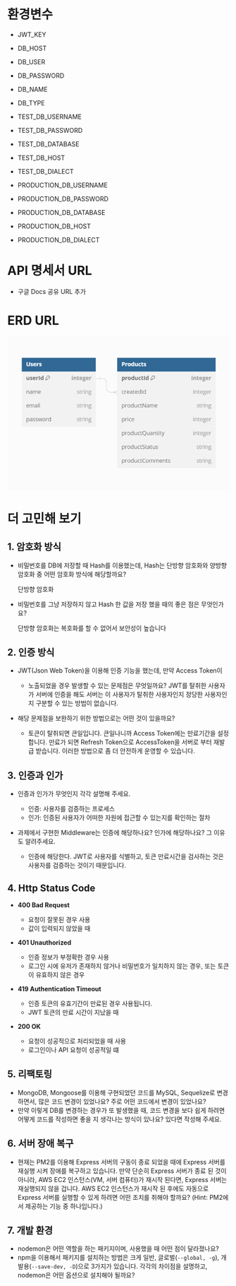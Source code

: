 # 환경변수

- JWT_KEY

- DB_HOST
- DB_USER
- DB_PASSWORD
- DB_NAME
- DB_TYPE

- TEST_DB_USERNAME
- TEST_DB_PASSWORD
- TEST_DB_DATABASE
- TEST_DB_HOST
- TEST_DB_DIALECT

- PRODUCTION_DB_USERNAME
- PRODUCTION_DB_PASSWORD
- PRODUCTION_DB_DATABASE
- PRODUCTION_DB_HOST
- PRODUCTION_DB_DIALECT

# API 명세서 URL

- 구글 Docs 공유 URL 추가

# ERD URL

![ERD](ERD.png)

# 더 고민해 보기

## 1. **암호화 방식**

- 비밀번호를 DB에 저장할 때 Hash를 이용했는데, Hash는 단방향 암호화와 양방향
  암호화 중 어떤 암호화 방식에 해당할까요?

  단방향 암호화

- 비밀번호를 그냥 저장하지 않고 Hash 한 값을 저장 했을 때의 좋은 점은
  무엇인가요?

  단방향 암호화는 복호화를 할 수 없어서 보안성이 높습니다

## 2. **인증 방식**

- JWT(Json Web Token)을 이용해 인증 기능을 했는데, 만약 Access Token이

  - 노출되었을 경우 발생할 수 있는 문제점은 무엇일까요? JWT를 탈취한 사용자가
    서버에 인증을 해도 서버는 이 사용자가 탈취한 사용자인지 정당한 사용자인지
    구분할 수 있는 방법이 없습니다.

- 해당 문제점을 보완하기 위한 방법으로는 어떤 것이 있을까요?
  - 토큰이 탈취되면 큰일입니다. 큰일나니까 Access Token에는 만료기간을
    설정합니다. 만료가 되면 Refresh Token으로 AccessToken을 서버로 부터 재발급
    받습니다. 이러한 방법으로 좀 더 안전하게 운영할 수 있습니다.

## 3. **인증과 인가**

- 인증과 인가가 무엇인지 각각 설명해 주세요.

  - 인증: 사용자를 검증하는 프로세스
  - 인가: 인증된 사용자가 어떠한 자원에 접근할 수 있는지를 확인하는 절차

- 과제에서 구현한 Middleware는 인증에 해당하나요? 인가에 해당하나요? 그 이유도
  알려주세요.
  - 인증에 해당한다. JWT로 사용자를 식별하고, 토큰 만료시간을 검사하는 것은
    사용자를 검증하는 것이기 때문입니다.

## 4. **Http Status Code**

- **400 Bad Request**

  - 요청이 잘못된 경우 사용
  - 값이 입력되지 않았을 때

- **401 Unauthorized**

  - 인증 정보가 부정확한 경우 사용
  - 로그인 시에 유저가 존재하지 않거나 비밀번호가 일치하지 않는 경우, 또는
    토큰이 유효하지 않은 경우

- **419 Authentication Timeout**

  - 인증 토큰의 유효기간이 만료된 경우 사용됩니다.
  - JWT 토큰의 만료 시간이 지났을 때

- **200 OK**
  - 요청이 성공적으로 처리되었을 때 사용
  - 로그인이나 API 요청이 성공적일 떄

## 5. **리팩토링**

- MongoDB, Mongoose를 이용해 구현되었던 코드를 MySQL, Sequelize로 변경하면서,
  많은 코드 변경이 있었나요? 주로 어떤 코드에서 변경이 있었나요?
- 만약 이렇게 DB를 변경하는 경우가 또 발생했을 때, 코드 변경을 보다 쉽게 하려면
  어떻게 코드를 작성하면 좋을 지 생각나는 방식이 있나요? 있다면 작성해 주세요.

## 6. **서버 장애 복구**

- 현재는 PM2를 이용해 Express 서버의 구동이 종료 되었을 때에 Express 서버를
  재실행 시켜 장애를 복구하고 있습니다. 만약 단순히 Express 서버가 종료 된 것이
  아니라, AWS EC2 인스턴스(VM, 서버 컴퓨터)가 재시작 된다면, Express 서버는
  재실행되지 않을 겁니다. AWS EC2 인스턴스가 재시작 된 후에도 자동으로 Express
  서버를 실행할 수 있게 하려면 어떤 조치를 취해야 할까요? (Hint: PM2에서
  제공하는 기능 중 하나입니다.)

## 7. **개발 환경**

- nodemon은 어떤 역할을 하는 패키지이며, 사용했을 때 어떤 점이 달라졌나요?
- npm을 이용해서 패키지를 설치하는 방법은 크게 일반, 글로벌(`--global, -g`),
  개발용(`--save-dev, -D`)으로 3가지가 있습니다. 각각의 차이점을 설명하고,
  nodemon은 어떤 옵션으로 설치해야 될까요?
